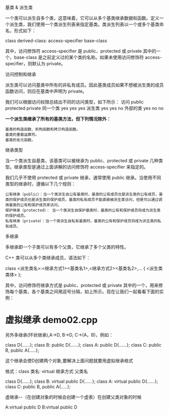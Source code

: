基类 & 派生类

一个类可以派生自多个类，这意味着，它可以从多个基类继承数据和函数。定义一个派生类，我们使用一个类派生列表来指定基类。类派生列表以一个或多个基类命名，形式如下：

class derived-class: access-specifier base-class

其中，访问修饰符 access-specifier 是 public、protected 或 private 其中的一个，base-class 是之前定义过的某个类的名称。如果未使用访问修饰符 access-specifier，则默认为 private。



访问控制和继承

派生类可以访问基类中所有的非私有成员。因此基类成员如果不想被派生类的成员函数访问，则应在基类中声明为 private。

我们可以根据访问权限总结出不同的访问类型，如下所示：
访问	public	protected	private
同一个类	yes	yes	yes
派生类	    yes	yes	no
外部的类	yes	no	no

**一个派生类继承了所有的基类方法，但下列情况除外：**

    基类的构造函数、析构函数和拷贝构造函数。
    基类的重载运算符。
    基类的友元函数。

继承类型

当一个类派生自基类，该基类可以被继承为 public、protected 或 private 几种类型。继承类型是通过上面讲解的访问修饰符 access-specifier 来指定的。

我们几乎不使用 protected 或 private 继承，通常使用 public 继承。当使用不同类型的继承时，遵循以下几个规则：

    公有继承（public）：当一个类派生自公有基类时，基类的公有成员也是派生类的公有成员，基类的保护成员也是派生类的保护成员，基类的私有成员不能直接被派生类访问，但是可以通过调用基类的公有和保护成员来访问。
    保护继承（protected）： 当一个类派生自保护基类时，基类的公有和保护成员将成为派生类的保护成员。
    私有继承（private）：当一个类派生自私有基类时，基类的公有和保护成员将成为派生类的私有成员。


多继承

多继承即一个子类可以有多个父类，它继承了多个父类的特性。

C++ 类可以从多个类继承成员，语法如下：

class <派生类名>:<继承方式1><基类名1>,<继承方式2><基类名2>,…
{
<派生类类体>
};

其中，访问修饰符继承方式是 public、protected 或 private 其中的一个，用来修饰每个基类，各个基类之间用逗号分隔，如上所示。现在让我们一起看看下面的实例：


# 虚拟继承 demo02.cpp

另外多继承(环状继承),A->D, B->D, C->(A，B)，例如：

class D{......};
class B: public D{......};
class A: public D{......};
class C: public B, public A{.....};

这个继承会使D创建两个对象,要解决上面问题就要用虚拟继承格式

格式：class 类名: virtual 继承方式 父类名

class D{......};
class B: virtual public D{......};
class A: virtual public D{......};
class C: public B, public A{.....};

虚继承--（在创建对象的时候会创建一个虚表）在创建父类对象的时候

A:virtual public D
B:virtual public D